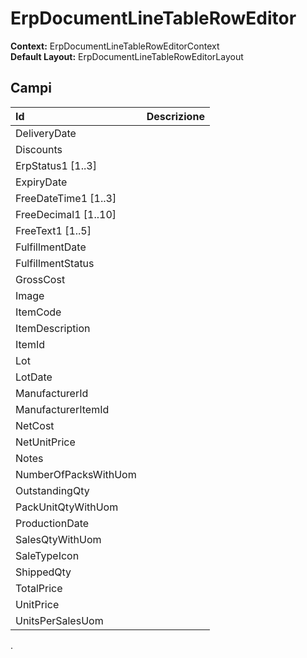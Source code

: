 # ErpDocumentLineTableRowEditor

**Context:** ErpDocumentLineTableRowEditorContext  
**Default Layout:** ErpDocumentLineTableRowEditorLayout

## Campi

| Id | Descrizione |
| :--- | :--- |
| DeliveryDate |  |
| Discounts |  |
| ErpStatus1 \[1..3\] |  |
| ExpiryDate |  |
| FreeDateTime1 \[1..3\] |  |
| FreeDecimal1 \[1..10\] |  |
| FreeText1 \[1..5\] |  |
| FulfillmentDate |  |
| FulfillmentStatus |  |
| GrossCost |  |
| Image |  |
| ItemCode |  |
| ItemDescription |  |
| ItemId |  |
| Lot |  |
| LotDate |  |
| ManufacturerId |  |
| ManufacturerItemId |  |
| NetCost |  |
| NetUnitPrice |  |
| Notes |  |
| NumberOfPacksWithUom |  |
| OutstandingQty |  |
| PackUnitQtyWithUom |  |
| ProductionDate |  |
| SalesQtyWithUom |  |
| SaleTypeIcon |  |
| ShippedQty |  |
| TotalPrice |  |
| UnitPrice |  |
| UnitsPerSalesUom |  |

.
